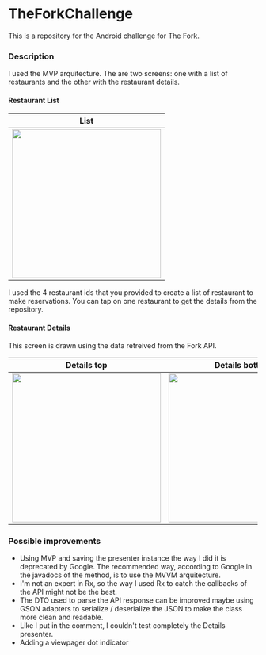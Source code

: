 # TheForkChallenge
This is a repository for the Android challenge for The Fork.

### Description

I used the MVP arquitecture. The are two screens: one with a list of restaurants and the other with the restaurant details.

#### Restaurant List

| List |
| -- |
| <img src="https://user-images.githubusercontent.com/10503925/69107259-86e3ed80-0a4f-11ea-812c-910fcb044419.png" width="300px" /> |

I used the 4 restaurant ids that you provided to create a list of restaurant to make reservations. You can tap on one restaurant to get the details from the repository.

#### Restaurant Details

This screen is drawn using the data retreived from the Fork API. 

| Details top | Details bottom |
|---|---|
| <img src="https://user-images.githubusercontent.com/10503925/69107264-89464780-0a4f-11ea-90fc-4d6588704d77.png" width="300px"/> | <img src="https://user-images.githubusercontent.com/10503925/69107265-8b100b00-0a4f-11ea-9a0a-c2af8505e1c1.png" width="300px" /> |

### Possible improvements

- Using MVP and saving the presenter instance the way I did it is deprecated by Google. The recommended way, according to Google in the javadocs of the method, is to use the MVVM arquitecture.
- I'm not an expert in Rx, so the way I used Rx to catch the callbacks of the API might not be the best.
- The DTO used to parse the API response can be improved maybe using GSON adapters to serialize / deserialize the JSON to make the class more clean and readable.
- Like I put in the comment, I couldn't test completely the Details presenter.
- Adding a viewpager dot indicator


